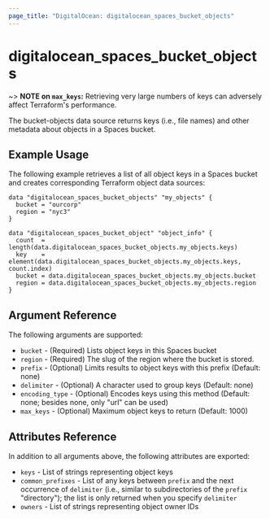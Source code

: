 ```yaml
---
page_title: "DigitalOcean: digitalocean_spaces_bucket_objects"
---
```


# digitalocean_spaces_bucket_objects

~> **NOTE on `max_keys`:** Retrieving very large numbers of keys can adversely affect Terraform's performance.

The bucket-objects data source returns keys (i.e., file names) and other metadata about objects in a Spaces bucket.

## Example Usage

The following example retrieves a list of all object keys in a Spaces bucket and creates corresponding Terraform object
data sources:

```hcl
data "digitalocean_spaces_bucket_objects" "my_objects" {
  bucket = "ourcorp"
  region = "nyc3"
}

data "digitalocean_spaces_bucket_object" "object_info" {
  count  = length(data.digitalocean_spaces_bucket_objects.my_objects.keys)
  key    = element(data.digitalocean_spaces_bucket_objects.my_objects.keys, count.index)
  bucket = data.digitalocean_spaces_bucket_objects.my_objects.bucket
  region = data.digitalocean_spaces_bucket_objects.my_objects.region
}
```

## Argument Reference

The following arguments are supported:

* `bucket` - (Required) Lists object keys in this Spaces bucket
* `region` - (Required) The slug of the region where the bucket is stored.
* `prefix` - (Optional) Limits results to object keys with this prefix (Default: none)
* `delimiter` - (Optional) A character used to group keys (Default: none)
* `encoding_type` - (Optional) Encodes keys using this method (Default: none; besides none, only "url" can be used)
* `max_keys` - (Optional) Maximum object keys to return (Default: 1000)

## Attributes Reference

In addition to all arguments above, the following attributes are exported:

* `keys` - List of strings representing object keys
* `common_prefixes` - List of any keys between `prefix` and the next occurrence of `delimiter` (i.e., similar to subdirectories of the `prefix` "directory"); the list is only returned when you specify `delimiter`
* `owners` - List of strings representing object owner IDs
